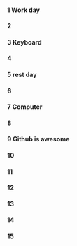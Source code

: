 #### 1 Work day
#### 2
#### 3 Keyboard
#### 4
#### 5 rest day
#### 6
#### 7 Computer
#### 8
#### 9 Github is awesome
#### 10
#### 11
#### 12
#### 13
#### 14
#### 15